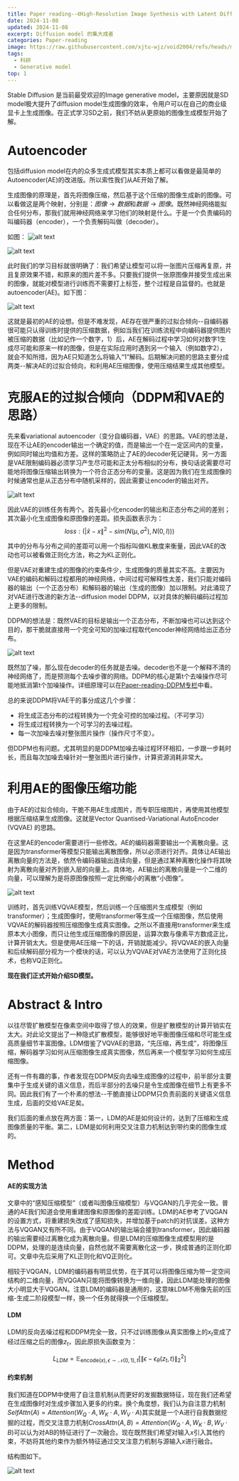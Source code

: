 ```yaml
---
title: Paper reading--《High-Resolution Image Synthesis with Latent Diffusion Models》
date: 2024-11-08
updated: 2024-11-08
excerpt: Diffusion model 的集大成者
categories: Paper-reading
image: https://raw.githubusercontent.com/xjtu-wjz/void2004/refs/heads/main/pics_for_post/_2024-11-08%20142919.webp
tags:
  - 科研
  - Generative model
top: 1
---
```


Stable Diffusion 是当前最受欢迎的Image generative model，主要原因就是SD model极大提升了diffusion model生成图像的效率，令用户可以在自己的商业级显卡上生成图像。在正式学习SD之前，我们不妨从更原始的图像生成模型开始了解。

# Autoencoder
包括diffusion model在内的众多生成式模型其实本质上都可以看做是最简单的Autoencoder(AE)的改进版。所以索性我们从AE开始了解。

生成图像的原理是，首先将图像压缩，然后基于这个压缩的图像生成新的图像。可以看做这是两个映射，分别是：$图像 → 数据$和$数据 → 图像$。既然神经网络能拟合任何分布，那我们就用神经网络来学习他们的映射是什么。于是一个负责编码的叫编码器（encoder），一个负责解码叫做（decoder）。

如图：
![alt text](../../materials/SD1.png)

![alt text](../../materials/SD2.png)

此时我们的学习目标就很明确了：我们希望让模型可以将一张图片压缩再复原，并且复原效果不错，和原来的图片差不多。只要我们提供一张原图像并接受生成出来的图像，就能对模型进行训练而不需要打上标签，整个过程是自监督的。也就是autoencoder(AE)。如下图：

![alt text](../../materials/SD3.png)

这就是最初的AE的设想。但是不难发现，AE存在很严重的过拟合倾向--自编码器很可能只认得训练时提供的压缩数据，例如当我们在训练流程中向编码器提供图片被压缩的数据（比如记作一个数字，1）后，AE在解码过程中学习如何对数字1生成尽可能和原来一样的图像，但是在实际应用时遇到另一个输入（例如数字2），就会不知所措，因为AE只知道怎么将输入“1”解码。后期解决问题的思路主要分成两类--解决AE的过拟合倾向，和利用AE压缩图像，使用压缩结果生成其他模型。

# 克服AE的过拟合倾向（DDPM和VAE的思路）
先来看variational autoencoder（变分自编码器，VAE）的思路。VAE的想法是，现在不让AE的encoder输出一个确定的值，而是输出一个在一定区间内的变量，例如同时输出均值和方差。这样的策略防止了AE的decoder死记硬背。另一方面是VAE限制编码器必须学习产生尽可能和正太分布相似的分布，换句话说需要尽可能地将图像压缩输出转换为一个符合正态分布的变量。这是因为我们在生成图像的时候通常也是从正态分布中随机采样的，因此需要让encoder的输出对齐。

![alt text](../../materials/SD4.png)


因此VAE的训练任务有两个。首先最小化encoder的输出和正态分布之间的差别；其次最小化生成图像和原图像的差距。损失函数表示为：
$$loss: (|\hat{x} - x\|^2 - sim(N(\mu, \sigma^2), N(0, I)))$$

其中的分布与分布之间的差距可以用一个指标叫做KL散度来衡量，因此VAE的改动也可以被看做正则化方法，称之为KL正则化。

但是VAE对重建生成的图像的约束条件少，生成图像的质量其实不高。主要因为VAE的编码和解码过程都用的神经网络，中间过程可解释性太差，我们只能对编码器的输出（一个正态分布）和解码器的输出（生成的图像）加以限制。对此涌现了对VAE进行改进的新方法--diffusion model DDPM，以对具体的解码编码过程加上更多的限制。

DDPM的想法是：既然VAE的目标是输出一个正态分布，不断加噪也可以达到这个目的，那干脆就直接用一个完全可知的加噪过程取代encoder神经网络给出正态分布。

![alt text](../../materials/SD5.png)

既然加了噪，那么现在decoder的任务就是去噪。decoder也不是一个解释不清的神经网络了，而是预测每个去噪步骤的网络。DDPM的核心是第t个去噪操作尽可能地抵消第t个加噪操作。详细原理可以在[Paper-reading-DDPM专栏](https://www.void2024.top/posts/Denoising%20Diffusion%20Probabilistic%20Models)中看。

总的来说DDPM将VAE干的事分成这几个步骤：
- 将生成正态分布的过程转换为一个完全可控的加噪过程。（不可学习）
- 将生成过程转换为一个可学习的去噪过程。
- 每一次加噪去噪对整张图片操作（操作尺寸不变）。

但DDPM也有问题。尤其明显的是DDPM加噪去噪过程环环相扣，一步跟一步耗时长，而且每次加噪去噪针对一整张图片进行操作，计算资源消耗非常大。

# 利用AE的图像压缩功能
由于AE的过拟合倾向，干脆不用AE生成图片，而专职压缩图片，再使用其他模型根据压缩结果生成图像。这就是Vector Quantised-Variational AutoEncoder (VQVAE) 的思路。

在这里AE的encoder需要进行一些修改。AE的编码器需要输出一个离散向量。这是因为transformer等模型只能输出离散图像，所以必须进行对齐。具体让AE输出离散向量的方法是，依然令编码器输出连续向量，但是通过某种离散化操作将其映射为离散向量对齐到嵌入层的向量上。具体地，AE输出的离散向量是一个二维的向量，可以理解为是将原图像按照一定比例缩小的离散“小图像”。

![alt text](../../materials/SD6.png)

训练时，首先训练VQVAE模型，然后训练一个压缩图片生成模型（例如transformer）；生成图像时，使用transformer等生成一个压缩图像，然后使用VQVAE的解码器按照压缩图像生成真实图像。之所以不直接用transformer来生成原本大小图像，而只让他生成压缩图像的原因是，运算次数与像素平方数成正比，计算开销太大。但是使用AE压缩一下的话，开销就能减少。将VQVAE的嵌入向量和后续解码部分视为一个模块的话，可以认为VQVAE对VAE方法使用了正则化技术，也称VQ正则化。

**现在我们正式开始介绍SD模型。**

# Abstract & Intro
以往尽管扩散模型在像素空间中取得了惊人的效果，但是扩散模型的计算开销实在太大。对此论文提出了一种隐式扩散模型，能够很好地平衡图像压缩和尽可能生成高质量细节丰富图像。LDM借鉴了VQVAE的思路，“先压缩，再生成”，将图像压缩，解码器学习如何从压缩图像生成真实图像，然后再来一个模型学习如何生成压缩图像。

还有一件有趣的事，作者发现在DDPM反向去噪生成图像的过程中，前半部分主要集中于生成关键的语义信息，而后半部分的去噪只是令生成图像在细节上有更多不同。因此我们有了一个朴素的想法--干脆直接让DDPM只负责前面的关键语义信息生成，后面的交给VAE足矣。

我们后面的重点放在两方面：第一，LDM的AE是如何设计的，达到了压缩和生成图像质量的平衡。第二，LDM是如何利用交叉注意力机制达到带约束的图像生成的。

# Method
#### AE的实现方法
文章中的“感知压缩模型”（或者叫图像压缩模型）与VQGAN的几乎完全一致。普通的AE我们知道会使用重建图像和原图像的差距训练。LDM的AE参考了VQGAN的设置方式，将重建损失改成了感知损失，并增加基于patch的对抗误差。这种方法与VQGAN又有所不同。由于VQGAN的输出端会接到transformer，因此编码器的输出需要经过离散化成为离散向量。但是LDM的压缩图像生成模型用的是DDPM，处理的是连续向量，自然也就不需要离散化这一步，换成普通的正则化即可。文章中先后采用了KL正则化和VQ正则化。

相较于VQGAN，LDM的编码器有明显优势，在于其可以将图像压缩为带一定空间结构的二维向量，而VQGAN只能将图像转换为一维向量，因此LDM能处理的图像大小明显大于VQGAN。注意LDM的编码器是通用的，这意味LDM不用像先前的压缩-生成二阶段模型一样，换一个任务就得换一个压缩模型。

#### LDM
LDM的反向去噪过程和DDPM完全一致，只不过训练图像从真实图像上的$x_{t}$变成了经过压缩之后的图像$z_{t}$，因此原损失函数变为：

$$L_{LDM} = \mathbb{E}_{\text{encode}(x), \epsilon \sim \mathcal{N}(0,1), t} \left[ \| \epsilon - \epsilon_\theta(z_t, t) \|_2^2 \right]$$

#### 约束机制
我们知道在DDPM中使用了自注意机制从而更好的发掘数据特征，现在我们还希望在生成图像时对生成步骤加入更多的约束。换个角度想，我们认为自注意力机制$SelfAttn(A) = Attention(W_Q \cdot A, W_K \cdot A, W_V \cdot A)$其实就是一个A进行自我数据挖掘的过程，而交叉注意力机制$CrossAttn(A,B) = Attention(W_Q \cdot A,W_K \cdot B,W_V \cdot B)$可以认为对AB的特征进行了一次融合。现在既然我们希望对输入$x$引入其他约束，不妨将其他约束作为额外特征通过交叉注意力机制与源输入$x$进行融合。

结构图如下。

![alt text](../../materials/SD7.png)


